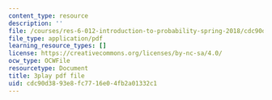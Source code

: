 ```yaml
---
content_type: resource
description: ''
file: /courses/res-6-012-introduction-to-probability-spring-2018/cdc90d3893e8fc7716e04fb2a01332c1_5CHUuMZZzSY.pdf
file_type: application/pdf
learning_resource_types: []
license: https://creativecommons.org/licenses/by-nc-sa/4.0/
ocw_type: OCWFile
resourcetype: Document
title: 3play pdf file
uid: cdc90d38-93e8-fc77-16e0-4fb2a01332c1
---
```

